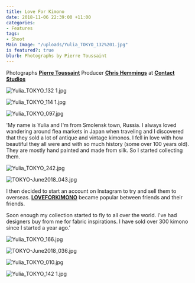 ```yaml
---
title: Love For Kimono
date: 2018-11-06 22:39:00 +11:00
categories:
- Features
tags:
- Shoot
Main Image: "/uploads/Yulia_TOKYO_132%201.jpg"
is featured?: true
blurb: Photographs by Pierre Toussaint
---
```


Photographs **[Pierre Toussaint](https://www.instagram.com/pierretoussaint/)**
Producer **[Chris Hemmings](https://www.instagram.com/stillrep/)** at **[Contact Studios](https://www.instagram.com/contactstudios/)**

![Yulia_TOKYO_132 1.jpg](/uploads/Yulia_TOKYO_132%201.jpg)

![Yulia_TOKYO_114 1.jpg](/uploads/Yulia_TOKYO_114%201.jpg)

![Yulia_TOKYO_097.jpg](/uploads/Yulia_TOKYO_097.jpg)

'My name is Yulia and I'm from Smolensk town, Russia. I always loved wandering around flea markets in Japan when traveling and I discovered that they sold a lot of antique and vintage kimonos. I fell in love with how beautiful they all were and with so much history (some over 100 years old). They are mostly hand painted and made from silk. So I started collecting them.

![Yulia_TOKYO_242.jpg](/uploads/Yulia_TOKYO_242.jpg)

![TOKYO-June2018_043.jpg](/uploads/TOKYO-June2018_043.jpg)

I then decided to start an account on Instagram to try and sell them to overseas. **[LOVEFORKIMONO](https://www.instagram.com/loveforkimono/)** became popular between friends and their friends. 

Soon enough my collection started to fly to all over the world. I've had designers buy from me for fabric inspirations. I have sold over 300 kimono since I started a year ago.'

![Yulia_TOKYO_166.jpg](/uploads/Yulia_TOKYO_166.jpg)

![TOKYO-June2018_036.jpg](/uploads/TOKYO-June2018_036.jpg)

![Yulia_TOKYO_010.jpg](/uploads/Yulia_TOKYO_010.jpg)

![Yulia_TOKYO_142 1.jpg](/uploads/Yulia_TOKYO_142%201.jpg)